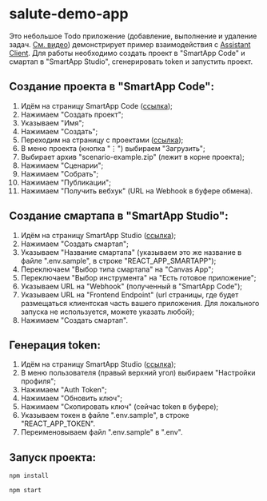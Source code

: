 # salute-demo-app

Это небольшое Todo приложение (добавление, выполнение и удаление задач. [См. видео](https://youtu.be/P-o2rwHhARo)) демонстрирует пример взаимодействия с [Assistant Client](https://github.com/sberdevices/assistant-client). Для работы необходимо создать проект в "SmartApp Code" и смартап в "SmartApp Studio", сгенерировать token и запустить проект.

## Создание проекта в "SmartApp Code":

1. Идём на страницу SmartApp Code ([ссылка](https://smartapp-code.sberdevices.ru/));
1. Нажимаем "Создать проект";
1. Указываем "Имя";
1. Нажимаем "Создать";
1. Переходим на страницу с проектами ([ссылка](https://smartapp-code.sberdevices.ru/));
1. В меню проекта (кнопка "⋮") выбираем "Загрузить";
1. Выбирает архив "scenario-example.zip" (лежит в корне проекта);
1. Нажимаем "Сценарии";
1. Нажимаем "Собрать";
1. Нажимаем "Публикации";
1. Нажимаем "Получить вебхук" (URL на Webhook в буфере обмена).

## Создание смартапа в "SmartApp Studio":

1. Идём на страницу SmartApp Studio ([ссылка](https://smartapp-studio.sberdevices.ru/));
1. Нажимаем "Создать смартап";
1. Указываем "Название смартапа" (указываем это же название в файле ".env.sample", в строке "REACT_APP_SMARTAPP");
1. Переключаем "Выбор типа смартапа" на "Canvas App";
1. Переключаем "Выбор инструмента" на "Есть готовое приложение";
1. Указываем URL на "Webhook" (полученный в "SmartApp Code");
1. Указываем URL на "Frontend Endpoint" (url страницы, где будет размещаться клиентская часть вашего приложения. Для локального запуска не используется, можете указать любой);
1. Нажимаем "Создать смартап".

## Генерация token:

1. Идём на страницу SmartApp Studio ([ссылка](https://smartapp-studio.sberdevices.ru/));
1. В меню пользователя (правый верхний угол) выбираем "Настройки профиля";
1. Нажимаем "Auth Token";
1. Нажимаем "Обновить ключ";
1. Нажимаем "Скопировать ключ" (сейчас token в буфере);
1. Указываем токен в файле ".env.sample", в строке "REACT_APP_TOKEN".
1. Переименовываем файл ".env.sample" в ".env".

## Запуск проекта:

```bash
npm install

npm start
```
